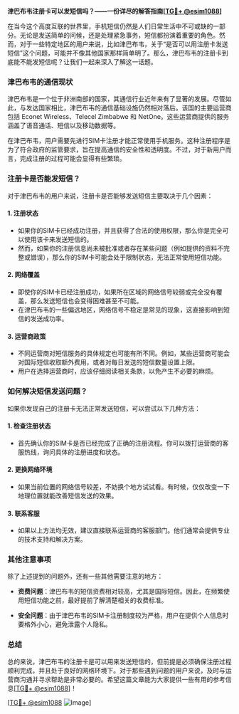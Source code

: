 **津巴布韦注册卡可以发短信吗？——一份详尽的解答指南[[TG💪+ @esim1088](https://t.me/s/esim1088)]**

在当今这个高度互联的世界里，手机短信仍然是人们日常生活中不可或缺的一部分。无论是发送简单的问候，还是处理紧急事务，短信都扮演着重要的角色。然而，对于一些特定地区的用户来说，比如津巴布韦，关于“是否可以用注册卡发送短信”这个问题，可能并不像其他国家那样简单明了。那么，津巴布韦的注册卡到底能不能发短信呢？让我们一起来深入了解这一话题。

### 津巴布韦的通信现状

津巴布韦是一个位于非洲南部的国家，其通信行业近年来有了显著的发展。尽管如此，与发达国家相比，津巴布韦的通信基础设施仍然相对落后。该国的主要运营商包括 Econet Wireless、Telecel Zimbabwe 和 NetOne。这些运营商提供的服务涵盖了语音通话、短信以及移动数据等。

在津巴布韦，用户需要先进行SIM卡注册才能正常使用手机服务。这种注册程序是为了符合政府的监管要求，旨在提高通信的安全性和透明度。不过，对于新用户而言，完成注册的过程可能会显得有些繁琐。

### 注册卡是否能发短信？

对于津巴布韦的用户来说，注册卡是否能够发送短信主要取决于几个因素：

#### 1. **注册状态**
   - 如果你的SIM卡已经成功注册，并且获得了合法的使用权限，那么你是完全可以使用该卡来发送短信的。
   - 然而，如果你的注册信息尚未被批准或者存在某些问题（例如提供的资料不完整或错误），那么你的SIM卡可能会处于限制状态，无法正常使用短信功能。

#### 2. **网络覆盖**
   - 即使你的SIM卡已经注册成功，如果所在区域的网络信号较弱或完全没有覆盖，那么发送短信也会变得困难甚至不可能。
   - 在津巴布韦的一些偏远地区，网络信号不稳定是常见的现象，这直接影响到短信的发送成功率。

#### 3. **运营商政策**
   - 不同运营商对短信服务的具体规定也可能有所不同。例如，某些运营商可能会对国际短信收取额外费用，或者对每日发送的短信数量设置上限。
   - 用户在选择运营商时，应该仔细阅读相关条款，以免产生不必要的麻烦。

### 如何解决短信发送问题？

如果你发现自己的注册卡无法正常发送短信，可以尝试以下几种方法：

#### 1. **检查注册状态**
   - 首先确认你的SIM卡是否已经完成了正确的注册流程。你可以拨打运营商的客服热线，询问具体的注册进度和状态。

#### 2. **更换网络环境**
   - 如果当前位置的网络信号较差，不妨换个地方试试看。有时候，仅仅改变一下地理位置就能改善短信发送的效果。

#### 3. **联系客服**
   - 如果以上方法均无效，建议直接联系运营商的客服部门。他们通常会提供专业的技术支持和解决方案。

### 其他注意事项

除了上述提到的问题外，还有一些其他需要注意的地方：

- **资费问题**：津巴布韦的短信资费相对较高，尤其是国际短信。因此，在频繁使用短信功能之前，最好提前了解清楚相关的收费标准。
  
- **安全问题**：由于津巴布韦的SIM卡注册制度较为严格，用户在提供个人信息时要格外小心，避免泄露个人隐私。

### 总结

总的来说，津巴布韦的注册卡是可以用来发送短信的，但前提是必须确保注册过程顺利完成，并且处于良好的网络环境下。对于那些遇到问题的用户来说，及时与运营商沟通并寻求帮助是非常必要的。希望这篇文章能为大家提供一些有用的参考信息[[TG💪+ @esim1088](https://t.me/s/esim1088)]！

[[TG💪+ @esim1088](https://t.me/s/esim1088) ![Image](https://i.postimg.cc/4NQfJmqS/Snipaste-2025-05-13-00-14-12.png)]